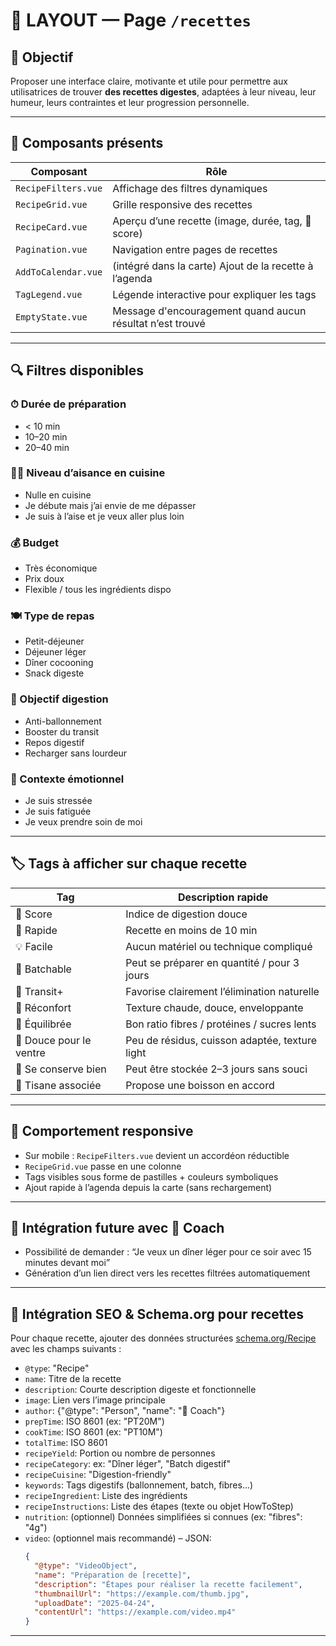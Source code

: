 # 🧱 LAYOUT — Page `/recettes`

## 🎯 Objectif
Proposer une interface claire, motivante et utile pour permettre aux utilisatrices de trouver **des recettes digestes**, adaptées à leur niveau, leur humeur, leurs contraintes et leur progression personnelle.

---

## 🧩 Composants présents

| Composant             | Rôle                                                      |
|----------------------|-----------------------------------------------------------|
| `RecipeFilters.vue`  | Affichage des filtres dynamiques                         |
| `RecipeGrid.vue`     | Grille responsive des recettes                           |
| `RecipeCard.vue`     | Aperçu d’une recette (image, durée, tag, 💩 score)       |
| `Pagination.vue`     | Navigation entre pages de recettes                       |
| `AddToCalendar.vue`  | (intégré dans la carte) Ajout de la recette à l’agenda   |
| `TagLegend.vue`      | Légende interactive pour expliquer les tags              |
| `EmptyState.vue`     | Message d'encouragement quand aucun résultat n’est trouvé|

---

## 🔍 Filtres disponibles

### ⏱ Durée de préparation
- < 10 min
- 10–20 min
- 20–40 min

### 🧑‍🍳 Niveau d’aisance en cuisine
- Nulle en cuisine
- Je débute mais j’ai envie de me dépasser
- Je suis à l’aise et je veux aller plus loin

### 💰 Budget
- Très économique
- Prix doux
- Flexible / tous les ingrédients dispo

### 🍽 Type de repas
- Petit-déjeuner
- Déjeuner léger
- Dîner cocooning
- Snack digeste

### 🎯 Objectif digestion
- Anti-ballonnement
- Booster du transit
- Repos digestif
- Recharger sans lourdeur

### 🧘 Contexte émotionnel
- Je suis stressée
- Je suis fatiguée
- Je veux prendre soin de moi

---

## 🏷️ Tags à afficher sur chaque recette

| Tag                        | Description rapide                              |
|---------------------------|--------------------------------------------------|
| 💩 Score                  | Indice de digestion douce                       |
| 🚀 Rapide                 | Recette en moins de 10 min                      |
| 💡 Facile                 | Aucun matériel ou technique compliqué           |
| 🧺 Batchable              | Peut se préparer en quantité / pour 3 jours     |
| 🧻 Transit+               | Favorise clairement l’élimination naturelle      |
| 🍲 Réconfort              | Texture chaude, douce, enveloppante             |
| 🧠 Équilibrée             | Bon ratio fibres / protéines / sucres lents     |
| 🫶 Douce pour le ventre   | Peu de résidus, cuisson adaptée, texture light  |
| 🧊 Se conserve bien       | Peut être stockée 2–3 jours sans souci          |
| 🫗 Tisane associée        | Propose une boisson en accord                   |

---

## 📱 Comportement responsive
- Sur mobile : `RecipeFilters.vue` devient un accordéon réductible
- `RecipeGrid.vue` passe en une colonne
- Tags visibles sous forme de pastilles + couleurs symboliques
- Ajout rapide à l’agenda depuis la carte (sans rechargement)

---

## 🤖 Intégration future avec 💩 Coach
- Possibilité de demander : “Je veux un dîner léger pour ce soir avec 15 minutes devant moi”
- Génération d’un lien direct vers les recettes filtrées automatiquement

---

## 🧠 Intégration SEO & Schema.org pour recettes
Pour chaque recette, ajouter des données structurées [schema.org/Recipe](https://schema.org/Recipe) avec les champs suivants :

- `@type`: "Recipe"
- `name`: Titre de la recette
- `description`: Courte description digeste et fonctionnelle
- `image`: Lien vers l’image principale
- `author`: {"@type": "Person", "name": "💩 Coach"}
- `prepTime`: ISO 8601 (ex: "PT20M")
- `cookTime`: ISO 8601 (ex: "PT10M")
- `totalTime`: ISO 8601
- `recipeYield`: Portion ou nombre de personnes
- `recipeCategory`: ex: "Dîner léger", "Batch digestif"
- `recipeCuisine`: "Digestion-friendly"
- `keywords`: Tags digestifs (ballonnement, batch, fibres...)
- `recipeIngredient`: Liste des ingrédients
- `recipeInstructions`: Liste des étapes (texte ou objet HowToStep)
- `nutrition`: (optionnel) Données simplifiées si connues (ex: "fibres": "4g")
- `video`: (optionnel mais recommandé) – JSON:
  ```json
  {
    "@type": "VideoObject",
    "name": "Préparation de [recette]",
    "description": "Étapes pour réaliser la recette facilement",
    "thumbnailUrl": "https://example.com/thumb.jpg",
    "uploadDate": "2025-04-24",
    "contentUrl": "https://example.com/video.mp4"
  }
  ```

---
